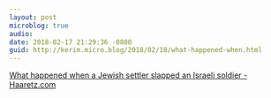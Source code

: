 ```yaml
---
layout: post
microblog: true
audio: 
date: 2018-02-17 21:29:36 -0800
guid: http://kerim.micro.blog/2018/02/18/what-happened-when.html
---
```

[What happened when a Jewish settler slapped an Israeli soldier - Haaretz.com](https://www.haaretz.com/amp/opinion/.premium-what-happened-when-a-jewish-settler-slapped-an-israeli-soldier-1.5630408?__twitter_impression=true)
